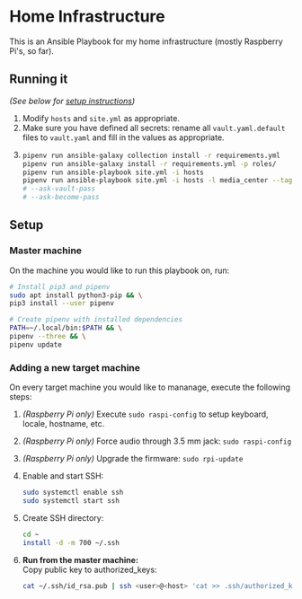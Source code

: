 # Home Infrastructure

This is an Ansible Playbook for my home infrastructure (mostly Raspberry Pi's, so far).


## Running it

_(See below for [setup instructions](#setup))_

1. Modify `hosts` and `site.yml` as appropriate.
1. Make sure you have defined all secrets: rename all `vault.yaml.default` files to `vault.yaml` and fill in the values as appropriate.
1. ```sh
   pipenv run ansible-galaxy collection install -r requirements.yml
   pipenv run ansible-galaxy install -r requirements.yml -p roles/
   pipenv run ansible-playbook site.yml -i hosts
   pipenv run ansible-playbook site.yml -i hosts -l media_center --tags raspotify
   # --ask-vault-pass
   # --ask-become-pass
   ```


## Setup

### Master machine

On the machine you would like to run this playbook on, run:

```sh
# Install pip3 and pipenv
sudo apt install python3-pip && \
pip3 install --user pipenv

# Create pipenv with installed dependencies
PATH=~/.local/bin:$PATH && \
pipenv --three && \
pipenv update
```


### Adding a new target machine

On every target machine you would like to mananage, execute the following steps:

1. _(Raspberry Pi only)_ Execute `sudo raspi-config` to setup keyboard, locale, hostname, etc.

1. _(Raspberry Pi only)_ Force audio through 3.5 mm jack: `sudo raspi-config`

1. _(Raspberry Pi only)_ Upgrade the firmware: `sudo rpi-update`

1. Enable and start SSH:
   ```sh
   sudo systemctl enable ssh
   sudo systemctl start ssh
   ```

1. Create SSH directory:
   ```sh
   cd ~
   install -d -m 700 ~/.ssh
   ```

1. **Run from the master machine:**<br>
   Copy public key to authorized_keys:
   ```sh
   cat ~/.ssh/id_rsa.pub | ssh <user>@<host> 'cat >> .ssh/authorized_keys'
   ```
